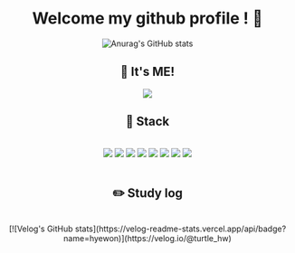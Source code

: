 <div align="center"> 

#   Welcome my github profile ! :wave:
![Anurag's GitHub stats](https://github-readme-stats.vercel.app/api?username=Jo-hye-won&theme=material-palenight&show_icons=true)
  
## :deciduous_tree: It's ME! 
<a href="https://velog.io/@turtle_hw" target="_blank"><img src="https://img.shields.io/badge/Velog-20c997?style=flat-square&logo=Vimeo&logoColor=white"/></a>

##  :purple_heart: Stack
  
 <br/>
 <!--파이썬 -->
<img src="https://img.shields.io/badge/python-3776AB?style=for-the-badge&logo=python&logoColor=white">

<!-- 자바스크립트 -->
<img src="https://img.shields.io/badge/javascript-F7DF1E?style=for-the-badge&logo=javascript&logoColor=black"> 

<!-- Django -->
 <img src="https://img.shields.io/badge/django-6DB33F?style=for-the-badge&logo=django&logoColor=white">

<!-- HTML -->
<img src="https://img.shields.io/badge/HTML5-E34F26?style=for-the-badge&logo=HTML5&logoColor=white">

<!-- CSS -->
<img src="https://img.shields.io/badge/CSS3-1572B6?style=for-the-badge&logo=CSS3&logoColor=white">

<!-- git -->
<img src="https://img.shields.io/badge/git-F05032?style=for-the-badge&logo=git&logoColor=white">

<!-- github -->
<img src="https://img.shields.io/badge/github-181717?style=for-the-badge&logo=github&logoColor=white">

<!-- VSCode -->
<img src="https://img.shields.io/badge/VSCode-007ACC?style=for-the-badge&logo=VisualStudioCode&logoColor=white">
 
   <br/>
   <br/>
 
## :pencil2: Study log
 
  <br/>
[![Velog's GitHub stats](https://velog-readme-stats.vercel.app/api/badge?name=hyewon)](https://velog.io/@turtle_hw) 
</div>
